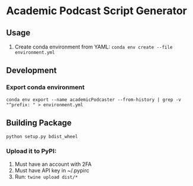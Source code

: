 # Academic Podcast Script Generator

## Usage
1. Create conda environment from YAML:
`conda env create --file environment.yml
`
## Development
### Export conda environment
`conda env export --name academicPodcaster --from-history | grep -v "^prefix: " > environment.yml`


## Building Package
`python setup.py bdist_wheel`

### Upload it to PyPI:
1. Must have an account with 2FA
2. Must have API key in ~/.pypirc
3. Run: `twine upload dist/*`